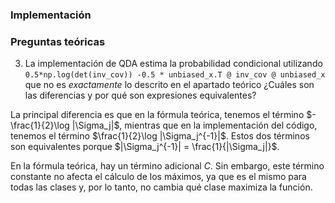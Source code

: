 ### Implementación

### Preguntas teóricas

3. La implementación de QDA estima la probabilidad condicional utilizando `0.5*np.log(det(inv_cov)) -0.5 * unbiased_x.T @ inv_cov @ unbiased_x` que no es *exactamente* lo descrito en el apartado teórico ¿Cuáles son las diferencias y por qué son expresiones equivalentes?

La principal diferencia es que en la fórmula teórica, tenemos el término $-\frac{1}{2}\log |\Sigma_j|$, mientras que en la implementación del código, tenemos el término $\frac{1}{2}\log |\Sigma_j^{-1}|$. Estos dos términos son equivalentes porque $|\Sigma_j^{-1}| = \frac{1}{|\Sigma_j|}$.

En la fórmula teórica, hay un término adicional $C$. Sin embargo, este término constante no afecta el cálculo de los máximos, ya que es el mismo para todas las clases y, por lo tanto, no cambia qué clase maximiza la función.